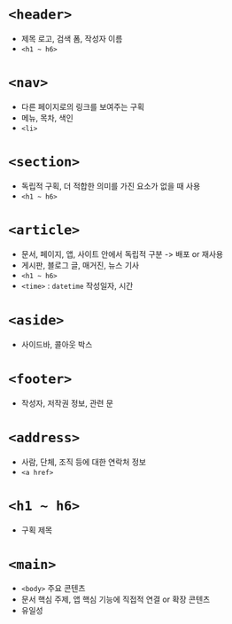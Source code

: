 # `<header>`
- 제목 로고, 검색 폼, 작성자 이름
- `<h1 ~ h6>`
# `<nav>`
- 다른 페이지로의 링크를 보여주는 구획
- 메뉴, 목차, 색인
- `<li>`
# `<section>`
- 독립적 구획, 더 적합한 의미를 가진 요소가 없을 때 사용
- `<h1 ~ h6>`
# `<article>`
- 문서, 페이지, 앱, 사이트 안에서 독립적 구분 -> 배포 or 재사용
- 게시판, 블로그 글, 매거진, 뉴스 기사
- `<h1 ~ h6>`
- `<time>` : `datetime` 작성일자, 시간
# `<aside>`
- 사이드바, 콜아웃 박스
# `<footer>`
- 작성자, 저작권 정보, 관련 문
# `<address>`
- 사람, 단체, 조직 등에 대한 연락처 정보
- `<a href>`
# `<h1 ~ h6>`
- 구획 제목
# `<main>`
- `<body>` 주요 콘텐츠
- 문서 핵심 주제, 앱 핵심 기능에 직접적 연결 or 확장 콘텐츠
- 유일성


